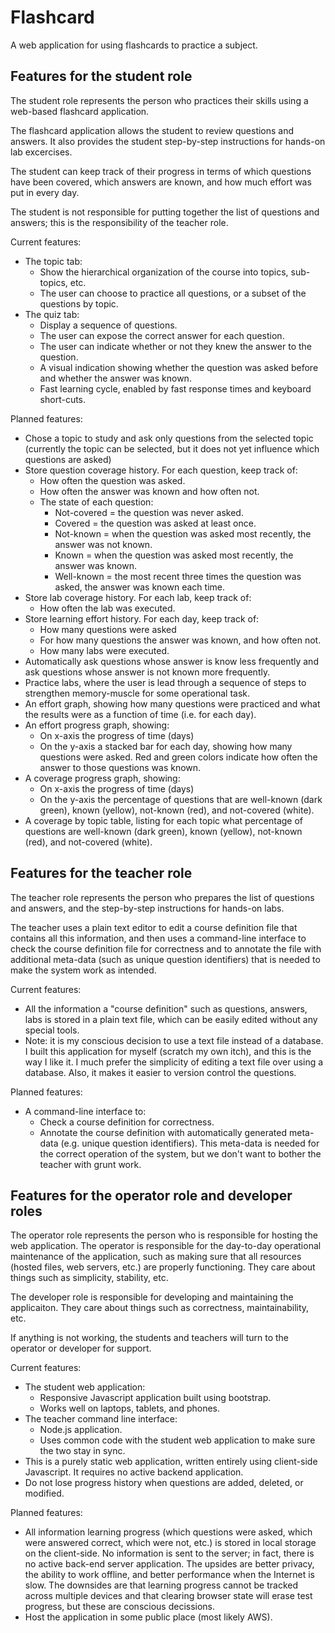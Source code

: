 # Flashcard

A web application for using flashcards to practice a subject.

## Features for the student role

The student role represents the person who practices their skills using a web-based flashcard application. 

The flashcard application allows the student to review questions and answers. It also provides the student step-by-step instructions for hands-on lab excercises. 

The student can keep track of their progress in terms of which questions have been covered, which answers are known, and how much effort was put in every day.

The student is not responsible for putting together the list of questions and answers; this is the responsibility of the teacher role.

Current features:

* The topic tab:
  * Show the hierarchical organization of the course into topics, sub-topics, etc.
  * The user can choose to practice all questions, or a subset of the questions by topic.
* The quiz tab:
  * Display a sequence of questions.
  * The user can expose the correct answer for each question.
  * The user can indicate whether or not they knew the answer to the question.
  * A visual indication showing whether the question was asked before and whether the answer was known.
  * Fast learning cycle, enabled by fast response times and keyboard short-cuts.
  
Planned features:
* Chose a topic to study and ask only questions from the selected topic (currently the topic can be selected, but it does not yet influence which questions are asked)
* Store question coverage history. For each question, keep track of:
  * How often the question was asked.
  * How often the answer was known and how often not.
  * The state of each question:
    * Not-covered = the question was never asked.
    * Covered = the question was asked at least once.
    * Not-known = when the question was asked most recently, the answer was not known.
    * Known = when the question was asked most recently, the answer was known.
    * Well-known = the most recent three times the question was asked, the answer was known each time.
* Store lab coverage history. For each lab, keep track of:
  * How often the lab was executed.
* Store learning effort history. For each day, keep track of:
  * How many questions were asked
  * For how many questions the answer was known, and how often not.
  * How many labs were executed.
* Automatically ask questions whose answer is know less frequently and ask questions whose answer is not known more frequently.
* Practice labs, where the user is lead through a sequence of steps to strengthen memory-muscle for some operational task.
* An effort graph, showing how many questions were practiced and what the results were as a function of time (i.e. for each day).
* An effort progress graph, showing:
  * On x-axis the progress of time (days) 
  * On the y-axis a stacked bar for each day, showing how many questions were asked. Red and green colors indicate how often the answer to those questions was known.
* A coverage progress graph, showing:
  * On x-axis the progress of time (days) 
  * On the y-axis the percentage of questions that are well-known (dark green), known (yellow), not-known (red), and not-covered (white).
* A coverage by topic table, listing for each topic what percentage of questions are well-known (dark green), known (yellow), not-known (red), and not-covered (white).
  
## Features for the teacher role

The teacher role represents the person who prepares the list of questions and answers, and the step-by-step instructions for hands-on labs.

The teacher uses a plain text editor to edit a course definition file that contains all this information, and then uses a command-line interface to check the course definition file for correctness and to annotate the file with additional meta-data (such as unique question identifiers) that is needed to make the system work as intended.

Current features:

* All the information a "course definition" such as questions, answers, labs is stored in a plain text file, which can be easily edited without any special tools. 
* Note: it is my conscious decision to use a text file instead of a database. I built this application for myself (scratch my own itch), and this is the way I like it. I much prefer the simplicity of editing a text file over using a database. Also, it makes it easier to version control the questions.

Planned features:

* A command-line interface to:
  * Check a course definition for correctness.
  * Annotate the course definition with automatically generated meta-data (e.g. unique question identifiers). This meta-data is needed for the correct operation of the system, but we don't want to bother the teacher with grunt work.

## Features for the operator role and developer roles

The operator role represents the person who is responsible for hosting the web application. The operator is responsible for the day-to-day operational maintenance of the application, such as making sure that all resources (hosted files, web servers, etc.) are properly functioning. They care about things such as simplicity, stability, etc.

The developer role is responsible for developing and maintaining the applicaiton. They care about things such as correctness, maintainability, etc.

If anything is not working, the students and teachers will turn to the operator or developer for support.

Current features:

* The student web application:
  * Responsive Javascript application built using bootstrap. 
  * Works well on laptops, tablets, and phones.
* The teacher command line interface:
  * Node.js application.
  * Uses common code with the student web application to make sure the two stay in sync.
* This is a purely static web application, written entirely using client-side Javascript. It requires no active backend application.
* Do not lose progress history when questions are added, deleted, or modified.

Planned features:

* All information learning progress (which questions were asked, which were answered correct, which were not, etc.) is stored in local storage on the client-side. No information is sent to the server; in fact, there is no active back-end server application. The upsides are better privacy, the ability to work offline, and better performance when the Internet is slow. The downsides are that learning progress cannot be tracked across multiple devices and that clearing browser state will erase test progress, but these are conscious decissions.
* Host the application in some public place (most likely AWS).

